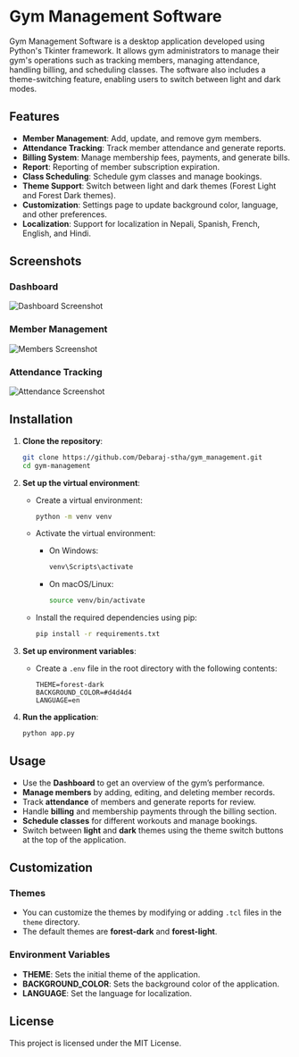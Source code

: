 
# Gym Management Software

Gym Management Software is a desktop application developed using Python's Tkinter framework. It allows gym administrators to manage their gym's operations such as tracking members, managing attendance, handling billing, and scheduling classes. The software also includes a theme-switching feature, enabling users to switch between light and dark modes.

## Features

- **Member Management**: Add, update, and remove gym members.
- **Attendance Tracking**: Track member attendance and generate reports.
- **Billing System**: Manage membership fees, payments, and generate bills.
- **Report**: Reporting of member subscription expiration.
- **Class Scheduling**: Schedule gym classes and manage bookings.
- **Theme Support**: Switch between light and dark themes (Forest Light and Forest Dark themes).
- **Customization**: Settings page to update background color, language, and other preferences.
- **Localization**: Support for localization in Nepali, Spanish, French, English, and Hindi.

## Screenshots

### Dashboard

![Dashboard Screenshot](screenshots/dashboard.png)

### Member Management

![Members Screenshot](screenshots/members.png)

### Attendance Tracking

![Attendance Screenshot](screenshots/attendance.png)

## Installation

1. **Clone the repository**:

   ```bash
   git clone https://github.com/Debaraj-stha/gym_management.git
   cd gym-management
   ```

2. **Set up the virtual environment**:

   - Create a virtual environment:
     ```bash
     python -m venv venv
     ```

   - Activate the virtual environment:
     - On Windows:
       ```bash
       venv\Scripts\activate
       ```
     - On macOS/Linux:
       ```bash
       source venv/bin/activate
       ```

   - Install the required dependencies using pip:
     ```bash
     pip install -r requirements.txt
     ```

3. **Set up environment variables**:

   - Create a `.env` file in the root directory with the following contents:
     ```
     THEME=forest-dark
     BACKGROUND_COLOR=#d4d4d4
     LANGUAGE=en
     ```

4. **Run the application**:
   ```bash
   python app.py
   ```

## Usage

- Use the **Dashboard** to get an overview of the gym’s performance.
- **Manage members** by adding, editing, and deleting member records.
- Track **attendance** of members and generate reports for review.
- Handle **billing** and membership payments through the billing section.
- **Schedule classes** for different workouts and manage bookings.
- Switch between **light** and **dark** themes using the theme switch buttons at the top of the application.

## Customization

### Themes

- You can customize the themes by modifying or adding `.tcl` files in the `theme` directory.
- The default themes are **forest-dark** and **forest-light**.

### Environment Variables

- **THEME**: Sets the initial theme of the application.
- **BACKGROUND_COLOR**: Sets the background color of the application.
- **LANGUAGE**: Set the language for localization.

## License

This project is licensed under the MIT License.
